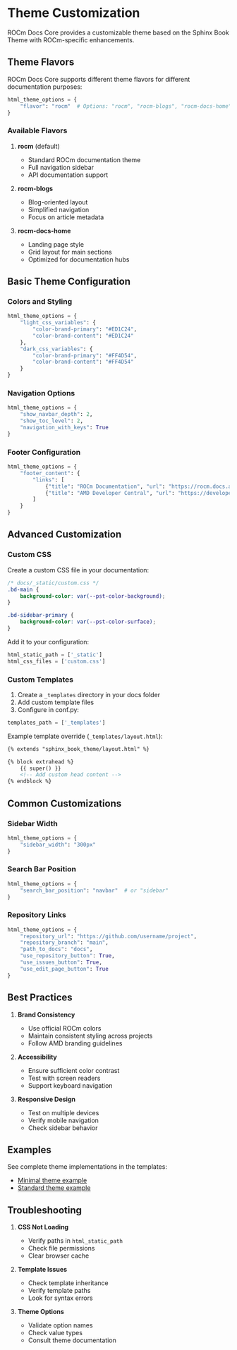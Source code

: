 # Theme Customization

ROCm Docs Core provides a customizable theme based on the Sphinx Book Theme with ROCm-specific enhancements.

## Theme Flavors

ROCm Docs Core supports different theme flavors for different documentation purposes:

```python
html_theme_options = {
    "flavor": "rocm"  # Options: "rocm", "rocm-blogs", "rocm-docs-home"
}
```

### Available Flavors

1. **rocm** (default)
   - Standard ROCm documentation theme
   - Full navigation sidebar
   - API documentation support

2. **rocm-blogs**
   - Blog-oriented layout
   - Simplified navigation
   - Focus on article metadata

3. **rocm-docs-home**
   - Landing page style
   - Grid layout for main sections
   - Optimized for documentation hubs

## Basic Theme Configuration

### Colors and Styling

```python
html_theme_options = {
    "light_css_variables": {
        "color-brand-primary": "#ED1C24",
        "color-brand-content": "#ED1C24"
    },
    "dark_css_variables": {
        "color-brand-primary": "#FF4D54",
        "color-brand-content": "#FF4D54"
    }
}
```

### Navigation Options

```python
html_theme_options = {
    "show_navbar_depth": 2,
    "show_toc_level": 2,
    "navigation_with_keys": True
}
```

### Footer Configuration

```python
html_theme_options = {
    "footer_content": {
        "links": [
            {"title": "ROCm Documentation", "url": "https://rocm.docs.amd.com/"},
            {"title": "AMD Developer Central", "url": "https://developer.amd.com/"}
        ]
    }
}
```

## Advanced Customization

### Custom CSS

Create a custom CSS file in your documentation:

```css
/* docs/_static/custom.css */
.bd-main {
    background-color: var(--pst-color-background);
}

.bd-sidebar-primary {
    background-color: var(--pst-color-surface);
}
```

Add it to your configuration:

```python
html_static_path = ['_static']
html_css_files = ['custom.css']
```

### Custom Templates

1. Create a `_templates` directory in your docs folder
2. Add custom template files
3. Configure in conf.py:

```python
templates_path = ['_templates']
```

Example template override (`_templates/layout.html`):

```html
{% extends "sphinx_book_theme/layout.html" %}

{% block extrahead %}
    {{ super() }}
    <!-- Add custom head content -->
{% endblock %}
```

## Common Customizations

### Sidebar Width

```python
html_theme_options = {
    "sidebar_width": "300px"
}
```

### Search Bar Position

```python
html_theme_options = {
    "search_bar_position": "navbar"  # or "sidebar"
}
```

### Repository Links

```python
html_theme_options = {
    "repository_url": "https://github.com/username/project",
    "repository_branch": "main",
    "path_to_docs": "docs",
    "use_repository_button": True,
    "use_issues_button": True,
    "use_edit_page_button": True
}
```

## Best Practices

1. **Brand Consistency**
   - Use official ROCm colors
   - Maintain consistent styling across projects
   - Follow AMD branding guidelines

2. **Accessibility**
   - Ensure sufficient color contrast
   - Test with screen readers
   - Support keyboard navigation

3. **Responsive Design**
   - Test on multiple devices
   - Verify mobile navigation
   - Check sidebar behavior

## Examples

See complete theme implementations in the templates:

- [Minimal theme example](../../templates/minimal/docs/conf.py)
- [Standard theme example](../../templates/standard/docs/conf.py)

## Troubleshooting

1. **CSS Not Loading**
   - Verify paths in `html_static_path`
   - Check file permissions
   - Clear browser cache

2. **Template Issues**
   - Check template inheritance
   - Verify template paths
   - Look for syntax errors

3. **Theme Options**
   - Validate option names
   - Check value types
   - Consult theme documentation
